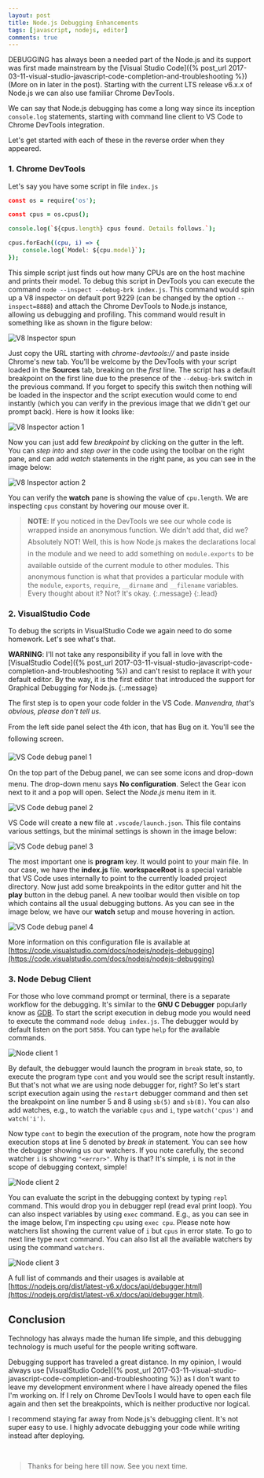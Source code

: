 ```yaml
---
layout: post
title: Node.js Debugging Enhancements
tags: [javascript, nodejs, editor]
comments: true
---
```


DEBUGGING has always been a needed part of the Node.js and its support was first made mainstream by the [Visual Studio Code]({% post_url 2017-03-11-visual-studio-javascript-code-completion-and-troubleshooting %}) (More on in later in the post). Starting with the current LTS release v6.x.x of Node.js we can also use familiar Chrome DevTools.

We can say that Node.js debugging has come a long way since its inception `console.log` statements, starting with command line client to VS Code to Chrome DevTools integration.

Let's get started with each of these in the reverse order when they appeared.

### 1. Chrome DevTools
Let's say you have some script in file `index.js`

~~~coffee
const os = require('os');

const cpus = os.cpus();

console.log(`${cpus.length} cpus found. Details follows.`);

cpus.forEach((cpu, i) => {
    console.log(`Model: ${cpu.model}`);
});
~~~

This simple script just finds out how many CPUs are on the host machine and prints their model. To debug this script in DevTools you can execute the command `node --inspect --debug-brk index.js`. This command would spin up a V8 inspector on default port 9229 (can be changed by the option `--inspect=8888`) and attach the Chrome DevTools to Node.js instance, allowing us debugging and profiling. This command would result in something like as shown in the figure below:

![V8 Inspector spun](/assets/img/nodejs-debugging-enhancements/inspector-spun.png)

Just copy the URL starting with *chrome-devtools://* and paste inside Chrome's new tab. You'll be welcome by the DevTools with your script loaded in the **Sources** tab, breaking on the *first* line. The script has a default breakpoint on the first line due to the presence of the `--debug-brk` switch in the previous command. If you forget to specify this switch then nothing will be loaded in the inspector and the script execution would come to end instantly (which you can verify in the previous image that we didn't get our prompt back). Here is how it looks like:

![V8 Inspector action 1](/assets/img/nodejs-debugging-enhancements/inspector-in-action.png)

Now you can just add few *breakpoint* by clicking on the gutter in the left. You can *step into* and *step over* in the code using the toolbar on the right pane, and can add *watch* statements in the right pane, as you can see in the image below:

![V8 Inspector action 2](/assets/img/nodejs-debugging-enhancements/inspector-in-action-2.png)

You can verify the **watch** pane is showing the value of `cpu.length`. We are inspecting `cpus` constant by hovering our mouse over it.

> **NOTE**: If you noticed in the DevTools we see our whole code is wrapped inside an anonymous function. We didn't add that, did we? Absolutely NOT! Well, this is how Node.js makes the declarations local in the module and we need to add something on `module.exports` to be available outside of the current module to other modules. This anonymous function is what that provides a particular module with the `module`, `exports`, `require`, `__dirname` and `__filename` variables. Every thought about it? Not? It's okay.
{:.message}
{:.lead}


### 2. VisualStudio Code
To debug the scripts in VisualStudio Code we again need to do some homework. Let's see what's that.

**WARNING**: I'll not take any responsibility if you fall in love with the [VisualStudio Code]({% post_url 2017-03-11-visual-studio-javascript-code-completion-and-troubleshooting %}) and can't resist to replace it with your default editor. By the way, it is the first editor that introduced the support for Graphical Debugging for Node.js.
{:.message}

The first step is to open your code folder in the VS Code. *Manvendra, that's obvious, please don't tell us.*

From the left side panel select the 4th icon, that has Bug on it. You'll see the following screen.  

![VS Code debug panel 1](/assets/img/nodejs-debugging-enhancements/vscode-debug-panel.png)

On the top part of the Debug panel, we can see some icons and drop-down menu. The drop-down menu says **No configuration**. Select the Gear icon next to it and a pop will open. Select the *Node.js* menu item in it.

![VS Code debug panel 2](/assets/img/nodejs-debugging-enhancements/vscode-debug-panel-2.png)

VS Code will create a new file at `.vscode/launch.json`. This file contains various settings, but the minimal settings is shown in the image below:

![VS Code debug panel 3](/assets/img/nodejs-debugging-enhancements/vscode-debug-panel-3.png)

The most important one is **program** key. It would point to your main file. In our case, we have the **index.js** file. **workspaceRoot** is a special variable that VS Code uses internally to point to the currently loaded project directory. Now just add some breakpoints in the editor gutter and hit the **play** button in the debug panel. A new toolbar would then visible on top which contains all the usual debugging buttons. As you can see in the image below, we have our **watch** setup and mouse hovering in action.

![VS Code debug panel 4](/assets/img/nodejs-debugging-enhancements/vscode-debug-panel-4.png)

More information on this configuration file is available at [https://code.visualstudio.com/docs/nodejs/nodejs-debugging](https://code.visualstudio.com/docs/nodejs/nodejs-debugging)


### 3. Node Debug Client
For those who love command prompt or terminal, there is a separate workflow for the debugging. It's similar to the **GNU C Debugger** popularly know as [GDB](https://www.gnu.org/software/gdb/). To start the script execution in debug mode you would need to execute the command `node debug index.js`. The debugger would by default listen on the port `5858`. You can type `help` for the available commands.

![Node client 1](/assets/img/nodejs-debugging-enhancements/node-client.png)

By default, the debugger would launch the program in `break` state, so, to execute the program type `cont` and you would see the script result instantly. But that's not what we are using node debugger for, right? So let's start script execution again using the `restart` debugger command and then set the breakpoint on line number 5 and 8 using `sb(5)` and `sb(8)`. You can also add watches, e.g., to watch the variable `cpus` and `i`, type `watch('cpus')` and `watch('i')`.

Now type `cont` to begin the execution of the program, note how the program execution stops at line 5 denoted by *break in* statement. You can see how the debugger showing us our watchers. If you note carefully, the second watcher `i` is showing `"<error>"`. Why is that? It's simple, `i` is not in the scope of debugging context, simple!

![Node client 2](/assets/img/nodejs-debugging-enhancements/node-client-2.png)

You can evaluate the script in the debugging context by typing `repl` command. This would drop you in debugger repl (read eval print loop). You can also inspect variables by using `exec` command. E.g., as you can see in the image below, I'm inspecting `cpu` using `exec cpu`.  Please note how watchers list showing the current value of `i` but `cpus` in error state. To go to next line type `next` command. You can also list all the available watchers by using the command `watchers`.

![Node client 3](/assets/img/nodejs-debugging-enhancements/node-client-3.png)

A full list of commands and their usages is available at [https://nodejs.org/dist/latest-v6.x/docs/api/debugger.html](https://nodejs.org/dist/latest-v6.x/docs/api/debugger.html).

## Conclusion
Technology has always made the human life simple, and this debugging technology is much useful for the people writing software.

Debugging support has traveled a great distance. In my opinion, I would always use [VisualStudio Code]({% post_url 2017-03-11-visual-studio-javascript-code-completion-and-troubleshooting %}) as I don't want to leave my development environment where I have already opened the files I'm working on. If I rely on Chrome DevTools I would have to open each file again and then set the breakpoints, which is neither productive nor logical.

I recommend staying far away from Node.js's debugging client. It's not super easy to use. I highly advocate debugging your code while writing instead after deploying.


&nbsp;
> Thanks for being here till now. See you next time.

